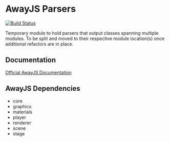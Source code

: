 # AwayJS Parsers
[![Build Status](https://travis-ci.org/awayjs/parsers.svg?branch=dev)](https://travis-ci.org/awayjs/parsers)

Temporary module to hold parsers that output classes spanning multiple modules. To be split and moved to their respective module location(s) once additional refactors are in place.

## Documentation

[Official AwayJS Documentation](https://awayjs.github.io/docs/parsers)

## AwayJS Dependencies

* core
* graphics
* materials
* player
* renderer
* scene
* stage